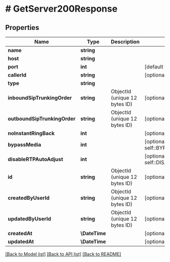 # # GetServer200Response

## Properties

Name | Type | Description | Notes
------------ | ------------- | ------------- | -------------
**name** | **string** |  |
**host** | **string** |  |
**port** | **int** |  | [default to 5060]
**callerId** | **string** |  | [optional]
**type** | **string** |  |
**inboundSipTrunkingOrder** | **string** | ObjectId (unique 12 bytes ID) | [optional]
**outboundSipTrunkingOrder** | **string** | ObjectId (unique 12 bytes ID) | [optional]
**noInstantRingBack** | **int** |  | [optional]
**bypassMedia** | **int** |  | [optional] [default to self::BYPASS_MEDIA_0]
**disableRTPAutoAdjust** | **int** |  | [optional] [default to self::DISABLE_RTP_AUTO_ADJUST_0]
**id** | **string** | ObjectId (unique 12 bytes ID) | [optional]
**createdByUserId** | **string** | ObjectId (unique 12 bytes ID) | [optional]
**updatedByUserId** | **string** | ObjectId (unique 12 bytes ID) | [optional]
**createdAt** | **\DateTime** |  | [optional]
**updatedAt** | **\DateTime** |  | [optional]

[[Back to Model list]](../../README.md#models) [[Back to API list]](../../README.md#endpoints) [[Back to README]](../../README.md)

